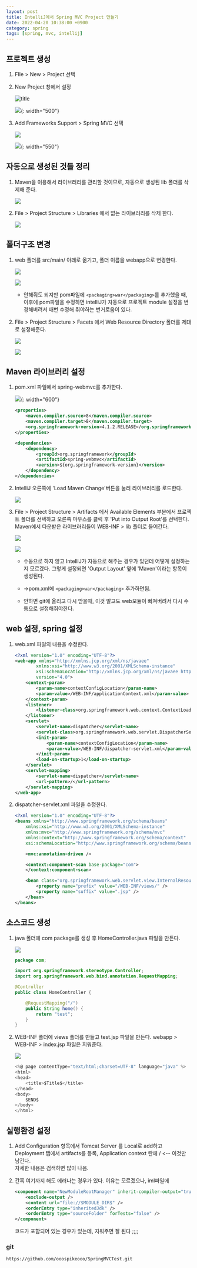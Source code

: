 ```yaml
---
layout: post
title: IntelliJ에서 Spring MVC Project 만들기
date: 2022-04-20 10:38:00 +0900
category: spring
tags: [spring, mvc, intellij]
---
```


## 프로젝트 생성
1. FIle > New >  Project 선택
1. New Project 창에서 설정

    ![title](/public/img/post/2022-04-20-SpringMVC-project-new/spring_mvc_project_new_01.png)

    ![](/public/img/post/2022-04-20-SpringMVC-project-new/spring_mvc_project_new_02.png){: width="500"}

1. Add Frameworks Support > Spring MVC 선택

    ![](/public/img/post/2022-04-20-SpringMVC-project-new/spring_mvc_project_new_03.png)

    ![](/public/img/post/2022-04-20-SpringMVC-project-new/spring_mvc_project_new_04.png){: width="550"}



## 자동으로 생성된 것들 정리
1. Maven을 이용해서 라이브러리를 관리할 것이므로, 자동으로 생성된 lib 폴더를 삭제해 준다.

    ![](/public/img/post/2022-04-20-SpringMVC-project-new/spring_mvc_project_new_05.png)

1. File > Project Structure > Libraries 에서 없는 라이브러리를 삭제 한다.

    ![](/public/img/post/2022-04-20-SpringMVC-project-new/spring_mvc_project_new_08.png)


## 폴더구조 변경
1. web 폴더를 src/main/ 아래로 옮기고, 폴더 이름을 webapp으로 변경한다. 

    ![](/public/img/post/2022-04-20-SpringMVC-project-new/spring_mvc_project_new_09.png)

    ![](/public/img/post/2022-04-20-SpringMVC-project-new/spring_mvc_project_new_10.png)

    * 안해줘도 되지만 pom파일에 `<packaging>war</packaging>`를 추가했을 때, 이후에 pom파일을 수정하면 intelliJ가 자동으로 프로젝트 module 설정을 변경해버려서 매번 수정해 줘야하는 번거로움이 있다.

1. File > Project Structure > Facets 에서 Web Resource Directory 폴더를 제대로 설정해준다.

    ![](/public/img/post/2022-04-20-SpringMVC-project-new/spring_mvc_project_new_11.png)

    ![](/public/img/post/2022-04-20-SpringMVC-project-new/spring_mvc_project_new_12.png)

## Maven 라이브러리 설정
1. pom.xml 파일에서 spring-webmvc를 추가한다.

    ![](/public/img/post/2022-04-20-SpringMVC-project-new/spring_mvc_project_new_06.png){: width="600"}

    ```xml
    <properties>
        <maven.compiler.source>8</maven.compiler.source>
        <maven.compiler.target>8</maven.compiler.target>
        <org.springframework-version>4.1.2.RELEASE</org.springframework-version>
    </properties>

    <dependencies>
        <dependency>
            <groupId>org.springframework</groupId>
            <artifactId>spring-webmvc</artifactId>
            <version>${org.springframework-version}</version>
        </dependency>
    </dependencies>
    ```

1. IntelliJ 오른쪽에 'Load Maven Change'버튼을 눌러 라이브러리를 로드한다.

    ![](/public/img/post/2022-04-20-SpringMVC-project-new/spring_mvc_project_new_07.png)

1. File > Project Structure > Artifacts 에서 Available Elements 부분에서 프로젝트 폴더를 선택하고 오른쪽 마우스를 클릭 후 'Put into Output Root'를 선택한다. 
Maven에서 다운받은 라이브러리들이 WEB-INF > lib 폴더로 들어간다.

    ![](/public/img/post/2022-04-20-SpringMVC-project-new/spring_mvc_project_new_13.png)

    ![](/public/img/post/2022-04-20-SpringMVC-project-new/spring_mvc_project_new_14.png)

    * 수동으로 하지 않고 IntelliJ가 자동으로 해주는 경우가 있던데 어떻게 설정하는 지 모르겠다. 그렇게 설정되면 'Output Layout' 옆에 'Maven'이라는 항목이 생성된다.

    * ->pom.xml에 `<packaging>war</packaging>` 추가하면됨.
    
    * 안하면 git에 올리고 다시 받을때, 이것 말고도 web모듈이 빠져버려서 다시 수동으로 설정해줘야한다.

## web 설정, spring 설정
1. web.xml 파일의 내용을 수정한다.
    ```xml
    <?xml version="1.0" encoding="UTF-8"?>
    <web-app xmlns="http://xmlns.jcp.org/xml/ns/javaee"
            xmlns:xsi="http://www.w3.org/2001/XMLSchema-instance"
            xsi:schemaLocation="http://xmlns.jcp.org/xml/ns/javaee http://xmlns.jcp.org/xml/ns/javaee/web-app_4_0.xsd"
            version="4.0">
        <context-param>
            <param-name>contextConfigLocation</param-name>
            <param-value>/WEB-INF/applicationContext.xml</param-value>
        </context-param>
        <listener>
            <listener-class>org.springframework.web.context.ContextLoaderListener</listener-class>
        </listener>
        <servlet>
            <servlet-name>dispatcher</servlet-name>
            <servlet-class>org.springframework.web.servlet.DispatcherServlet</servlet-class>
            <init-param>
                <param-name>contextConfigLocation</param-name>
                <param-value>/WEB-INF/dispatcher-servlet.xml</param-value>
            </init-param>
            <load-on-startup>1</load-on-startup>
        </servlet>
        <servlet-mapping>
            <servlet-name>dispatcher</servlet-name>
            <url-pattern>/</url-pattern>
        </servlet-mapping>
    </web-app>
    ```

1. dispatcher-servlet.xml 파일을 수정한다.
    ```xml
    <?xml version="1.0" encoding="UTF-8"?>
    <beans xmlns="http://www.springframework.org/schema/beans"
        xmlns:xsi="http://www.w3.org/2001/XMLSchema-instance"
        xmlns:mvc="http://www.springframework.org/schema/mvc"
        xmlns:context="http://www.springframework.org/schema/context"
        xsi:schemaLocation="http://www.springframework.org/schema/beans http://www.springframework.org/schema/beans/spring-beans.xsd http://www.springframework.org/schema/mvc https://www.springframework.org/schema/mvc/spring-mvc.xsd http://www.springframework.org/schema/context https://www.springframework.org/schema/context/spring-context.xsd">

        <mvc:annotation-driven />

        <context:component-scan base-package="com">
        </context:component-scan>

        <bean class="org.springframework.web.servlet.view.InternalResourceViewResolver">
            <property name="prefix" value="/WEB-INF/views/" />
            <property name="suffix" value=".jsp" />
        </bean>
    </beans>
    ```

## 소스코드 생성
1. java 폴더에 com package를 생성 후 HomeController.java 파일을 만든다.

    ![](/public/img/post/2022-04-20-SpringMVC-project-new/spring_mvc_project_new_15.png)

    ```java
    package com;

    import org.springframework.stereotype.Controller;
    import org.springframework.web.bind.annotation.RequestMapping;

    @Controller
    public class HomeController {

        @RequestMapping("/")
        public String home() {
            return "test";
        }
    }
    ```

1. WEB-INF 폴더에 views 폴더를 만들고 test.jsp 파일을 만든다. webapp > WEB-INF > index.jsp 파일은 지워준다.

    ![](/public/img/post/2022-04-20-SpringMVC-project-new/spring_mvc_project_new_16.png)

    ```javascript
    <%@ page contentType="text/html;charset=UTF-8" language="java" %>
    <html>
    <head>
        <title>$Title$</title>
    </head>
    <body>
        $END$
    </body>
    </html>
    ```


## 실행환경 설정
1. Add Configuration 항목에서 Tomcat Server 를 Local로 add하고 Deployment 탭에서 artifacts를 등록, Application context 란에 /    <-- 이것만 남긴다.  
    자세한 내용은 검색하면 많이 나옴.

1. 간혹 여기까지 해도 에러나는 경우가 있다. 이유는 모르겠으나, iml파일에 
    ```xml
    <component name="NewModuleRootManager" inherit-compiler-output="true">
        <exclude-output />
        <content url="file://$MODULE_DIR$" />
        <orderEntry type="inheritedJdk" />
        <orderEntry type="sourceFolder" forTests="false" />
    </component>
    ```
    코드가 포함되어 있는 경우가 있는데, 지워주면 잘 된다 ;;;;

### git 
    https://github.com/ooospikeooo/SpringMVCTest.git